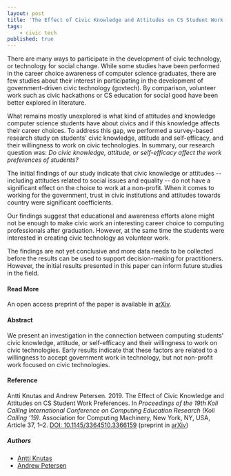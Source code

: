 ```yaml
---
layout: post
title: 'The Effect of Civic Knowledge and Attitudes on CS Student Work Preferences'
tags:
    - civic tech
published: true
---
```


There are many ways to participate in the development of civic technology, or technology for social change. While some studies have been performed in the career choice awareness of computer science graduates, there are few studies about their interest in participating in the development of government-driven civic technology (govtech). By comparison, volunteer work such as civic hackathons or CS education for social good have been better explored in literature.

What remains mostly unexplored is what kind of attitudes and knowledge computer science students have about civics and if this knowledge affects their career choices. To address this gap, we performed a survey-based research study on students' civic knowledge, attitude and self-efficacy, and their willingness to work on civic technologies. In summary, our research question was: *Do civic knowledge, attitude, or self-efficacy affect the work preferences of students?*

The initial findings of our study indicate that civic knowledge or attitudes -- including attitudes related to social issues and equality -- do not have a significant effect on the choice to work at a non-profit. When it comes to working for the government, trust in civic institutions and attitudes towards country were significant coefficients.

Our findings suggest that educational and awareness efforts alone might not be enough to make civic work an interesting career choice to computing professionals after graduation. However, at the same time the students were interested in creating civic technology as volunteer work.

<!--more-->

The findings are not yet conclusive and more data needs to be collected before the results can be used to support decision-making for practitioners. However, the initial results presented in this paper can inform future studies in the field.

#### Read More
An open access preprint of the paper is available in [arXiv](https://arxiv.org/abs/2001.11810).

#### Abstract
We present an investigation in the connection between computing students' civic knowledge, attitude, or self-efficacy and their willingness to work on civic technologies. Early results indicate that these factors are related to a willingness to accept government work in technology, but not non-profit work focused on civic technologies.

#### Reference
Antti Knutas and Andrew Petersen. 2019. The Effect of Civic Knowledge and Attitudes on CS Student Work Preferences. In *Proceedings of the 19th Koli Calling International Conference on Computing Education Research (Koli Calling ’19)*. Association for Computing Machinery, New York, NY, USA, Article 37, 1–2. [DOI: 10.1145/3364510.3366159](https://doi.org/10.1145/3364510.3366159) (preprint in [arXiv](https://arxiv.org/abs/2001.11810))

##### Authors
* [Antti Knutas](https://twitter.com/aknutas)
* [Andrew Petersen](https://utmandrew.bitbucket.io)